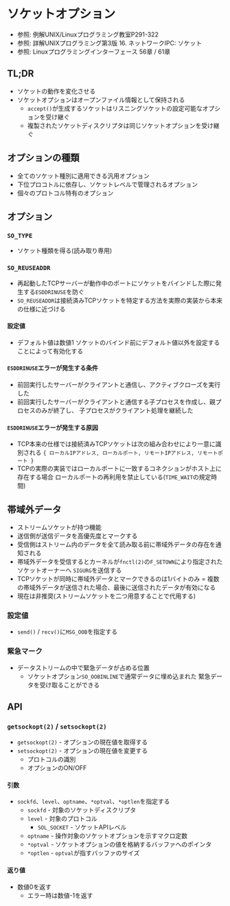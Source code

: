 # ソケットオプション
- 参照: 例解UNIX/Linuxプログラミング教室P291-322
- 参照: 詳解UNIXプログラミング第3版 16. ネットワークIPC: ソケット
- 参照: Linuxプログラミングインターフェース 56章 / 61章

## TL;DR
- ソケットの動作を変化させる
- ソケットオプションはオープンファイル情報として保持される
  - `accept()`が生成するソケットはリスニングソケットの設定可能なオプションを受け継ぐ
  - 複製されたソケットディスクリプタは同じソケットオプションを受け継ぐ

## オプションの種類
- 全てのソケット種別に適用できる汎用オプション
- 下位プロコトルに依存し、ソケットレベルで管理されるオプション
- 個々のプロトコル特有のオプション

## オプション
### `SO_TYPE`
- ソケット種類を得る(読み取り専用)

### `SO_REUSEADDR`
- 再起動したTCPサーバーが動作中のポートにソケットをバインドした際に発生する`ESDDRINUSE`を防ぐ
- `SO_REUSEADDR`は接続済みTCPソケットを特定する方法を実際の実装から本来の仕様に近づける

#### 設定値
- デフォルト値は数値1
  ソケットのバインド前にデフォルト値以外を設定することによって有効化する

#### `ESDDRINUSE`エラーが発生する条件
- 前回実行したサーバーがクライアントと通信し、アクティブクローズを実行した
- 前回実行したサーバーがクライアントと通信する子プロセスを作成し、親プロセスのみが終了し、
  子プロセスがクライアント処理を継続した

#### `ESDDRINUSE`エラーが発生する原因
- TCP本来の仕様では接続済みTCPソケットは次の組み合わせにより一意に識別される
  `{ ローカルIPアドレス, ローカルポート, リモートIPアドレス, リモートポート }`
- TCPの実際の実装ではローカルポートに一致するコネクションがホスト上に存在する場合
  ローカルポートの再利用を禁止している(`TIME_WAIT`の規定時間)

## 帯域外データ
- ストリームソケットが持つ機能
- 送信側が送信データを高優先度とマークする
- 受信側はストリーム内のデータを全て読み取る前に帯域外データの存在を通知される
- 帯域外データを受信するとカーネルが`fnctl(2)`の`F_SETOWN`により指定されたソケットオーナーへ
  `SIGURG`を送信する
- TCPソケットが同時に帯域外データとマークできるのは1バイトのみ
  = 複数の帯域外データが送信された場合、最後に送信されたデータが有効になる
- 現在は非推奨(ストリームソケットを二つ用意することで代用する)

### 設定値
- `send()` / `recv()`に`MSG_OOB`を指定する

### 緊急マーク
- データストリームの中で緊急データが占める位置
  - ソケットオプション`SO_OOBINLINE`で通常データに埋め込まれた
    緊急データを受け取ることができる

## API
### `getsockopt(2)` / `setsockopt(2)`
- `getsockopt(2)` - オプションの現在値を取得する
- `setsockopt(2)` - オプションの現在値を変更する
  - プロトコルの識別
  - オプションのON/OFF

#### 引数
- `sockfd`、`level`、`optname`、`*optval`、`*optlen`を指定する
  - `sockfd` - 対象のソケットディスクリプタ
  - `level` - 対象のプロトコル
    - `SOL_SOCKET` - ソケットAPIレベル
  - `optname` - 操作対象のソケットオプションを示すマクロ定数
  - `*optval` - ソケットオプションの値を格納するバッファへのポインタ
  - `*optlen` - `optval`が指すバッファのサイズ

#### 返り値
- 数値0を返す
  - エラー時は数値-1を返す
